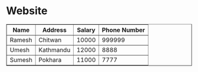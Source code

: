# Website
<!DOCTYPE html>
<html>
<head>
 <title>HTML Table header</title>
</head>
<body>
<table border="1">
 <tr>
<th>Name</th>
 <th>Address</th>
 <th>Salary</th>
 <th>Phone Number</th>
 </tr>
 <tr>
 <td>Ramesh</td>
 <td> Chitwan </td>
 <td>10000</td>
 <td>999999</td>
 </tr>
 <tr>
 <td>Umesh</td>
 <td>Kathmandu</td>
 <td>12000</td>
 <td>8888</td>
 </tr>
 <tr>
 <td>Sumesh</td>
 <td>Pokhara</td>
<td>11000</td>
 <td>7777</td>
 </tr>
</table>
</body>
</html>

